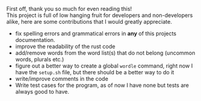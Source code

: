 First off, thank you so much for even reading this!  
This project is full of low hanging fruit for developers and non-developers alike, here are some contributions that I would greatly appreciate.  
* fix spelling errors and grammatical errors in **any** of this projects documentation.  
* improve the readability of the rust code  
* add/remove words from the word list(s) that do not belong (uncommon words, plurals etc.)  
* figure out a better way to create a global `wordle` command, right now I have the `setup.sh` file, but there should be a better way to do it  
* write/improve comments in the code  
* Write test cases for the program, as of now I have none but tests are always good to have.
